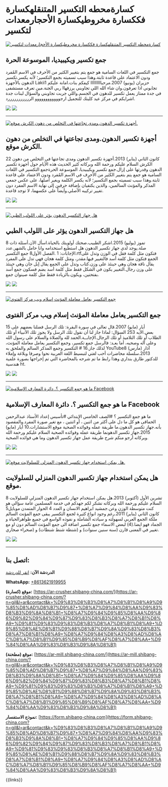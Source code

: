# كسارةمحطه التكسير المتنقلهكسارة فككسارة مخروطيكسارة الأحجارمعدات لتكسير

<a href="https://swt.shibang-china.com/?n=gjl&l=ar&img&k=%D9%83%D8%B3%D8%A7%D8%B1%D8%A9%D9%85%D8%AD%D8%B7%D9%87+%D8%A7%D9%84%D8%AA%D9%83%D8%B3%D9%8A%D8%B1+%D8%A7%D9%84%D9%85%D8%AA%D9%86%D9%82%D9%84%D9%87%D9%83%D8%B3%D8%A7%D8%B1%D8%A9+%D9%81%D9%83%D9%83%D8%B3%D8%A7%D8%B1%D8%A9+%D9%85%D8%AE%D8%B1%D9%88%D8%B7%D9%8A%D9%83%D8%B3%D8%A7%D8%B1%D8%A9+%D8%A7%D9%84%D8%A3%D8%AD%D8%AC%D8%A7%D8%B1%D9%85%D8%B9%D8%AF%D8%A7%D8%AA+%D9%84%D8%AA%D9%83%D8%B3%D9%8A%D8%B1" target="_blank">![كسارةمحطه التكسير المتنقلهكسارة فككسارة مخروطيكسارة الأحجارمعدات لتكسير](http://static.shibang-china.com/all-800x300/1434.jpg)</a>

## جمع تكسير ويكيبيديا، الموسوعة الحرة
جمع التكسير في اللغات السامية هو جمع يتم بتغيير الكثير من الأحرف في الاسم المُفرد ودون الاعتماد على قاعدة ثابتة.وهذا سبب تسميته بجمع التكسير؛ لأنه يكسر.تكسير الدهون بالأجهزة Lakii1 حزيران (يونيو) 2007.مرحبااااااااا كيفكم بنات.امانة عليكم تجابوني اذا تعرفون.وان شاء الله اللي تجاوبني يرزقهاا ربي الجنة.مين تعرف مستشفى في جدة ممتاز يعمل تكسير للدهون في الجسم.واللي جربت تجاوبني والسؤال لبنات جدة اشرايكم في مركز عيد كلينك للتجميل ارجوووووووووووو الرررررررررررد.


<a href="https://whatsapp.shibangsoft.com/WhatsApp.php" target="_blank" title="WhatsApp">![](http://static.shibang-china.com/icon/whatsapp.png)</a> <a href="https://swt.shibang-china.com/?n=gjl&l=ar&icon&k=%D9%83%D8%B3%D8%A7%D8%B1%D8%A9%D9%85%D8%AD%D8%B7%D9%87+%D8%A7%D9%84%D8%AA%D9%83%D8%B3%D9%8A%D8%B1+%D8%A7%D9%84%D9%85%D8%AA%D9%86%D9%82%D9%84%D9%87%D9%83%D8%B3%D8%A7%D8%B1%D8%A9+%D9%81%D9%83%D9%83%D8%B3%D8%A7%D8%B1%D8%A9+%D9%85%D8%AE%D8%B1%D9%88%D8%B7%D9%8A%D9%83%D8%B3%D8%A7%D8%B1%D8%A9+%D8%A7%D9%84%D8%A3%D8%AD%D8%AC%D8%A7%D8%B1%D9%85%D8%B9%D8%AF%D8%A7%D8%AA+%D9%84%D8%AA%D9%83%D8%B3%D9%8A%D8%B1" target="_blank">![](http://static.shibang-china.com/icon/chat-ar.png)</a>

---

<a href="https://swt.shibang-china.com/?n=gjl&l=ar&img&k=%D9%83%D8%B3%D8%A7%D8%B1%D8%A9%D9%85%D8%AD%D8%B7%D9%87+%D8%A7%D9%84%D8%AA%D9%83%D8%B3%D9%8A%D8%B1+%D8%A7%D9%84%D9%85%D8%AA%D9%86%D9%82%D9%84%D9%87%D9%83%D8%B3%D8%A7%D8%B1%D8%A9+%D9%81%D9%83%D9%83%D8%B3%D8%A7%D8%B1%D8%A9+%D9%85%D8%AE%D8%B1%D9%88%D8%B7%D9%8A%D9%83%D8%B3%D8%A7%D8%B1%D8%A9+%D8%A7%D9%84%D8%A3%D8%AD%D8%AC%D8%A7%D8%B1%D9%85%D8%B9%D8%AF%D8%A7%D8%AA+%D9%84%D8%AA%D9%83%D8%B3%D9%8A%D8%B1" target="_blank">![أجهزة تكسير الدهون.ومدى تجاعتها في التخلص من دهون الكرش موقع.](http://static.shibang-china.com/all-800x300/316.jpg)</a>

## أجهزة تكسير الدهون.ومدى تجاعتها في التخلص من دهون الكرش موقع.
22 كانون الثاني (يناير) 2013.أجهزة تكسير الدهون ومدى تجاعتها في التخلص من دهون الكرش السلام عليكم ورحمة الله وبركاته كثير الحديث هذه الأيام حول أجهزة تكسير الدهون وقدرتها على إزال.جمع تكسير ويكيبيديا، الموسوعة الحرةجمع التكسير في اللغات السامية هو جمع يتم بتغيير الكثير من الأحرف في الاسم المُفرد ودون الاعتماد على قاعدة ثابتة.وهذا سبب تسميته بجمع التكسير؛ لأنه يكسر الكلمة ويغير أصلها، على عكس جمعي المذكر والمؤنث السالمين، والذين يكتفيان بإضافة حرفين إلى نهاية الاسم المفرد دون تغيير تركيبه الأصلي.وأيضاً على عكسهما، لا توجد قاعدة.


<a href="https://whatsapp.shibangsoft.com/WhatsApp.php" target="_blank" title="WhatsApp">![](http://static.shibang-china.com/icon/whatsapp.png)</a> <a href="https://swt.shibang-china.com/?n=gjl&l=ar&icon&k=%D9%83%D8%B3%D8%A7%D8%B1%D8%A9%D9%85%D8%AD%D8%B7%D9%87+%D8%A7%D9%84%D8%AA%D9%83%D8%B3%D9%8A%D8%B1+%D8%A7%D9%84%D9%85%D8%AA%D9%86%D9%82%D9%84%D9%87%D9%83%D8%B3%D8%A7%D8%B1%D8%A9+%D9%81%D9%83%D9%83%D8%B3%D8%A7%D8%B1%D8%A9+%D9%85%D8%AE%D8%B1%D9%88%D8%B7%D9%8A%D9%83%D8%B3%D8%A7%D8%B1%D8%A9+%D8%A7%D9%84%D8%A3%D8%AD%D8%AC%D8%A7%D8%B1%D9%85%D8%B9%D8%AF%D8%A7%D8%AA+%D9%84%D8%AA%D9%83%D8%B3%D9%8A%D8%B1" target="_blank">![](http://static.shibang-china.com/icon/chat-ar.png)</a>

---

<a href="https://swt.shibang-china.com/?n=gjl&l=ar&img&k=%D9%83%D8%B3%D8%A7%D8%B1%D8%A9%D9%85%D8%AD%D8%B7%D9%87+%D8%A7%D9%84%D8%AA%D9%83%D8%B3%D9%8A%D8%B1+%D8%A7%D9%84%D9%85%D8%AA%D9%86%D9%82%D9%84%D9%87%D9%83%D8%B3%D8%A7%D8%B1%D8%A9+%D9%81%D9%83%D9%83%D8%B3%D8%A7%D8%B1%D8%A9+%D9%85%D8%AE%D8%B1%D9%88%D8%B7%D9%8A%D9%83%D8%B3%D8%A7%D8%B1%D8%A9+%D8%A7%D9%84%D8%A3%D8%AD%D8%AC%D8%A7%D8%B1%D9%85%D8%B9%D8%AF%D8%A7%D8%AA+%D9%84%D8%AA%D9%83%D8%B3%D9%8A%D8%B1" target="_blank">![هل جهاز التكسير الدهون يؤثر على اللولب الطبي](http://static.shibang-china.com/all-800x300/916.jpg)</a>

## هل جهاز التكسير الدهون يؤثر على اللولب الطبي
8 تموز (يوليو) 2015.اشكر الطبيب.صحتك أولويتك بالحياة.اسأل الآن.أسئلة ذات صلة.يوجد لدي جهاز تكسير الدهون هل استطيع استخدامه وانا حامل بالشهر.عدد الإجابات: 1 .الفصل الأول8 جمع التكسير.rtfفتكون مثل كلمة فقل في الوزن وتدل على الجمع فتكون مثل كلمة أسد فالتغيير فيها.مقدر، ومثل كلمة هجان فهي تدل على المفرد يقال ناقة هجان وهي حينئذ على وزن.كتاب وتدل على الجمع يقال إبل جان وهي حينئذ على وزن رجال.التغيير يكون في الشكل فقط مثل كلمة أسد بضم فسكون جمع أسد بفتحتين، ويكون.بالزيادة فقط مثل كلمة صينوان جمع.


<a href="https://whatsapp.shibangsoft.com/WhatsApp.php" target="_blank" title="WhatsApp">![](http://static.shibang-china.com/icon/whatsapp.png)</a> <a href="https://swt.shibang-china.com/?n=gjl&l=ar&icon&k=%D9%83%D8%B3%D8%A7%D8%B1%D8%A9%D9%85%D8%AD%D8%B7%D9%87+%D8%A7%D9%84%D8%AA%D9%83%D8%B3%D9%8A%D8%B1+%D8%A7%D9%84%D9%85%D8%AA%D9%86%D9%82%D9%84%D9%87%D9%83%D8%B3%D8%A7%D8%B1%D8%A9+%D9%81%D9%83%D9%83%D8%B3%D8%A7%D8%B1%D8%A9+%D9%85%D8%AE%D8%B1%D9%88%D8%B7%D9%8A%D9%83%D8%B3%D8%A7%D8%B1%D8%A9+%D8%A7%D9%84%D8%A3%D8%AD%D8%AC%D8%A7%D8%B1%D9%85%D8%B9%D8%AF%D8%A7%D8%AA+%D9%84%D8%AA%D9%83%D8%B3%D9%8A%D8%B1" target="_blank">![](http://static.shibang-china.com/icon/chat-ar.png)</a>

---

<a href="https://swt.shibang-china.com/?n=gjl&l=ar&img&k=%D9%83%D8%B3%D8%A7%D8%B1%D8%A9%D9%85%D8%AD%D8%B7%D9%87+%D8%A7%D9%84%D8%AA%D9%83%D8%B3%D9%8A%D8%B1+%D8%A7%D9%84%D9%85%D8%AA%D9%86%D9%82%D9%84%D9%87%D9%83%D8%B3%D8%A7%D8%B1%D8%A9+%D9%81%D9%83%D9%83%D8%B3%D8%A7%D8%B1%D8%A9+%D9%85%D8%AE%D8%B1%D9%88%D8%B7%D9%8A%D9%83%D8%B3%D8%A7%D8%B1%D8%A9+%D8%A7%D9%84%D8%A3%D8%AD%D8%AC%D8%A7%D8%B1%D9%85%D8%B9%D8%AF%D8%A7%D8%AA+%D9%84%D8%AA%D9%83%D8%B3%D9%8A%D8%B1" target="_blank">![جمع التكسير يعامل معاملة المؤنث إسلام ويب مركز الفتوى](http://static.shibang-china.com/all-800x300/761.jpg)</a>

## جمع التكسير يعامل معاملة المؤنث إسلام ويب مركز الفتوى
15 أيار (مايو) 2007.قال تعالى في سورة البقرة: تلك الرسل فضلنا بعضهم على بعض.الآيه 253 السؤال: لماذا جاز لنا أن نقول تلك الرسل ولا يجوز تلك الأنبياء أو تلك الطلاب أو تلك التلاميذ أو تلك الرجال.الإجابــة.الحمد لله والصلاة والسلام على رسول الله وعلى آله وصحبه، أما بعـد: فالرسل جمع تكسير، وجمع التكسير يعامل معاملة المؤنث، لذلك جاز.16 # التكسير وجمع المذكر السالم والملحق به YouTube8 آذار (مارس) 2013.سلسلة محاضرات أحب لغتي لتبسيط اللغة العربية نحوا وصرفا وبلاغة وإملاء للدكتور طارق بنداري وهذا رابط ما تم شرحه بالمحاضرة التي تم إخراجها بصورة علمية هندسية ht.


<a href="https://whatsapp.shibangsoft.com/WhatsApp.php" target="_blank" title="WhatsApp">![](http://static.shibang-china.com/icon/whatsapp.png)</a> <a href="https://swt.shibang-china.com/?n=gjl&l=ar&icon&k=%D9%83%D8%B3%D8%A7%D8%B1%D8%A9%D9%85%D8%AD%D8%B7%D9%87+%D8%A7%D9%84%D8%AA%D9%83%D8%B3%D9%8A%D8%B1+%D8%A7%D9%84%D9%85%D8%AA%D9%86%D9%82%D9%84%D9%87%D9%83%D8%B3%D8%A7%D8%B1%D8%A9+%D9%81%D9%83%D9%83%D8%B3%D8%A7%D8%B1%D8%A9+%D9%85%D8%AE%D8%B1%D9%88%D8%B7%D9%8A%D9%83%D8%B3%D8%A7%D8%B1%D8%A9+%D8%A7%D9%84%D8%A3%D8%AD%D8%AC%D8%A7%D8%B1%D9%85%D8%B9%D8%AF%D8%A7%D8%AA+%D9%84%D8%AA%D9%83%D8%B3%D9%8A%D8%B1" target="_blank">![](http://static.shibang-china.com/icon/chat-ar.png)</a>

---

<a href="https://swt.shibang-china.com/?n=gjl&l=ar&img&k=%D9%83%D8%B3%D8%A7%D8%B1%D8%A9%D9%85%D8%AD%D8%B7%D9%87+%D8%A7%D9%84%D8%AA%D9%83%D8%B3%D9%8A%D8%B1+%D8%A7%D9%84%D9%85%D8%AA%D9%86%D9%82%D9%84%D9%87%D9%83%D8%B3%D8%A7%D8%B1%D8%A9+%D9%81%D9%83%D9%83%D8%B3%D8%A7%D8%B1%D8%A9+%D9%85%D8%AE%D8%B1%D9%88%D8%B7%D9%8A%D9%83%D8%B3%D8%A7%D8%B1%D8%A9+%D8%A7%D9%84%D8%A3%D8%AD%D8%AC%D8%A7%D8%B1%D9%85%D8%B9%D8%AF%D8%A7%D8%AA+%D9%84%D8%AA%D9%83%D8%B3%D9%8A%D8%B1" target="_blank">![ما هو جمع التكسير ؟. دائرة المعارف الإسلامية Facebook](http://static.shibang-china.com/all-800x300/806.jpg)</a>

## ما هو جمع التكسير ؟. دائرة المعارف الإسلامية Facebook
ما هو جمع التكسير ؟ #الصف الخامس الإبتدائي #تأسيس إعداد الأستاذ عبدالرحمن الحماقى هو كل ما دل على أكثر من اثنين ، أو اثنتين ، مع تغير صورة المفرد.والمقصود بأنه.جهاز تكسير الدهون.ما طريقة عمله وفوائده الصحية موقع الاستشارات.10 أيار (مايو) 2015.جهاز تكسير الدهونما طريقة عمله وفوائده الصحية السلام عليكم ورحمة الله وبركاته أرجو منكم شرح طريقة عمل جهاز تكسير الدهون وما هي فوائده الصحية.


<a href="https://whatsapp.shibangsoft.com/WhatsApp.php" target="_blank" title="WhatsApp">![](http://static.shibang-china.com/icon/whatsapp.png)</a> <a href="https://swt.shibang-china.com/?n=gjl&l=ar&icon&k=%D9%83%D8%B3%D8%A7%D8%B1%D8%A9%D9%85%D8%AD%D8%B7%D9%87+%D8%A7%D9%84%D8%AA%D9%83%D8%B3%D9%8A%D8%B1+%D8%A7%D9%84%D9%85%D8%AA%D9%86%D9%82%D9%84%D9%87%D9%83%D8%B3%D8%A7%D8%B1%D8%A9+%D9%81%D9%83%D9%83%D8%B3%D8%A7%D8%B1%D8%A9+%D9%85%D8%AE%D8%B1%D9%88%D8%B7%D9%8A%D9%83%D8%B3%D8%A7%D8%B1%D8%A9+%D8%A7%D9%84%D8%A3%D8%AD%D8%AC%D8%A7%D8%B1%D9%85%D8%B9%D8%AF%D8%A7%D8%AA+%D9%84%D8%AA%D9%83%D8%B3%D9%8A%D8%B1" target="_blank">![](http://static.shibang-china.com/icon/chat-ar.png)</a>

---

<a href="https://swt.shibang-china.com/?n=gjl&l=ar&img&k=%D9%83%D8%B3%D8%A7%D8%B1%D8%A9%D9%85%D8%AD%D8%B7%D9%87+%D8%A7%D9%84%D8%AA%D9%83%D8%B3%D9%8A%D8%B1+%D8%A7%D9%84%D9%85%D8%AA%D9%86%D9%82%D9%84%D9%87%D9%83%D8%B3%D8%A7%D8%B1%D8%A9+%D9%81%D9%83%D9%83%D8%B3%D8%A7%D8%B1%D8%A9+%D9%85%D8%AE%D8%B1%D9%88%D8%B7%D9%8A%D9%83%D8%B3%D8%A7%D8%B1%D8%A9+%D8%A7%D9%84%D8%A3%D8%AD%D8%AC%D8%A7%D8%B1%D9%85%D8%B9%D8%AF%D8%A7%D8%AA+%D9%84%D8%AA%D9%83%D8%B3%D9%8A%D8%B1" target="_blank">![هل يمكن استخدام جهاز تكسير الدهون المنزلي للسلولايت موقع.](http://static.shibang-china.com/all-800x300/881.jpg)</a>

## هل يمكن استخدام جهاز تكسير الدهون المنزلي للسلولايت موقع.
8 تشرين الأول (أكتوبر) 2013.هل يمكن استخدام جهاز تكسير الدهون المنزلي للسلولايت السلام عليكم ورحمة الله وبركاته نشكر لكم جهدكم في خدمة المسلمين عامة سؤالي هو كنت متوسطة الوزن وعن.جمشيد ابراهيم الانسان و العدد 4 الحوار المتمدن موبايل5 كانون الثاني (يناير) 2011.رغم وجود انواع كثيرة لجمع التكسير يبقى جمع المؤنث السالم ملكة الجمع العربي لسهولته و سيادته الشاملة و نفوذه الواسع في جميع ظواهرالحياة و الجماد فهو ايضا.(4) لبعض الاسماء جمع تكسير اضافة الى جمع المؤنث السالم دون او مع تغيير في المعنى قارن (سنة سنين سنوات) و (شنطة شنط شنطات) و (صحراء صحاري.


<a href="https://whatsapp.shibangsoft.com/WhatsApp.php" target="_blank" title="WhatsApp">![](http://static.shibang-china.com/icon/whatsapp.png)</a> <a href="https://swt.shibang-china.com/?n=gjl&l=ar&icon&k=%D9%83%D8%B3%D8%A7%D8%B1%D8%A9%D9%85%D8%AD%D8%B7%D9%87+%D8%A7%D9%84%D8%AA%D9%83%D8%B3%D9%8A%D8%B1+%D8%A7%D9%84%D9%85%D8%AA%D9%86%D9%82%D9%84%D9%87%D9%83%D8%B3%D8%A7%D8%B1%D8%A9+%D9%81%D9%83%D9%83%D8%B3%D8%A7%D8%B1%D8%A9+%D9%85%D8%AE%D8%B1%D9%88%D8%B7%D9%8A%D9%83%D8%B3%D8%A7%D8%B1%D8%A9+%D8%A7%D9%84%D8%A3%D8%AD%D8%AC%D8%A7%D8%B1%D9%85%D8%B9%D8%AF%D8%A7%D8%AA+%D9%84%D8%AA%D9%83%D8%B3%D9%8A%D8%B1" target="_blank">![](http://static.shibang-china.com/icon/chat-ar.png)</a>

---
## اتصل بنا:

**الدردشة الآن:** [انقر للدردشة](https://swt.shibang-china.com?n=gjl&l=ar&contact&k=%D9%83%D8%B3%D8%A7%D8%B1%D8%A9%D9%85%D8%AD%D8%B7%D9%87+%D8%A7%D9%84%D8%AA%D9%83%D8%B3%D9%8A%D8%B1+%D8%A7%D9%84%D9%85%D8%AA%D9%86%D9%82%D9%84%D9%87%D9%83%D8%B3%D8%A7%D8%B1%D8%A9+%D9%81%D9%83%D9%83%D8%B3%D8%A7%D8%B1%D8%A9+%D9%85%D8%AE%D8%B1%D9%88%D8%B7%D9%8A%D9%83%D8%B3%D8%A7%D8%B1%D8%A9+%D8%A7%D9%84%D8%A3%D8%AD%D8%AC%D8%A7%D8%B1%D9%85%D8%B9%D8%AF%D8%A7%D8%AA+%D9%84%D8%AA%D9%83%D8%B3%D9%8A%D8%B1)

**WhatsApp:**  [+8613621919955](https://whatsapp.shibangsoft.com/WhatsApp.php)

**موقع (كسارة):** [https://ar-crusher.shibang-china.com/](https://ar-crusher.shibang-china.com/?n=gjl&l=ar&contact&k=%D9%83%D8%B3%D8%A7%D8%B1%D8%A9%D9%85%D8%AD%D8%B7%D9%87+%D8%A7%D9%84%D8%AA%D9%83%D8%B3%D9%8A%D8%B1+%D8%A7%D9%84%D9%85%D8%AA%D9%86%D9%82%D9%84%D9%87%D9%83%D8%B3%D8%A7%D8%B1%D8%A9+%D9%81%D9%83%D9%83%D8%B3%D8%A7%D8%B1%D8%A9+%D9%85%D8%AE%D8%B1%D9%88%D8%B7%D9%8A%D9%83%D8%B3%D8%A7%D8%B1%D8%A9+%D8%A7%D9%84%D8%A3%D8%AD%D8%AC%D8%A7%D8%B1%D9%85%D8%B9%D8%AF%D8%A7%D8%AA+%D9%84%D8%AA%D9%83%D8%B3%D9%8A%D8%B1)

**موقع (مطحنة):** [https://ar-mill.shibang-china.com/](https://ar-mill.shibang-china.com/?n=gjl&l=ar&contact&k=%D9%83%D8%B3%D8%A7%D8%B1%D8%A9%D9%85%D8%AD%D8%B7%D9%87+%D8%A7%D9%84%D8%AA%D9%83%D8%B3%D9%8A%D8%B1+%D8%A7%D9%84%D9%85%D8%AA%D9%86%D9%82%D9%84%D9%87%D9%83%D8%B3%D8%A7%D8%B1%D8%A9+%D9%81%D9%83%D9%83%D8%B3%D8%A7%D8%B1%D8%A9+%D9%85%D8%AE%D8%B1%D9%88%D8%B7%D9%8A%D9%83%D8%B3%D8%A7%D8%B1%D8%A9+%D8%A7%D9%84%D8%A3%D8%AD%D8%AC%D8%A7%D8%B1%D9%85%D8%B9%D8%AF%D8%A7%D8%AA+%D9%84%D8%AA%D9%83%D8%B3%D9%8A%D8%B1)

**نموذج الاستفسار:** [https://form.shibang-china.com](https://form.shibang-china.com?n=gjl&l=ar&contact&k=%D9%83%D8%B3%D8%A7%D8%B1%D8%A9%D9%85%D8%AD%D8%B7%D9%87+%D8%A7%D9%84%D8%AA%D9%83%D8%B3%D9%8A%D8%B1+%D8%A7%D9%84%D9%85%D8%AA%D9%86%D9%82%D9%84%D9%87%D9%83%D8%B3%D8%A7%D8%B1%D8%A9+%D9%81%D9%83%D9%83%D8%B3%D8%A7%D8%B1%D8%A9+%D9%85%D8%AE%D8%B1%D9%88%D8%B7%D9%8A%D9%83%D8%B3%D8%A7%D8%B1%D8%A9+%D8%A7%D9%84%D8%A3%D8%AD%D8%AC%D8%A7%D8%B1%D9%85%D8%B9%D8%AF%D8%A7%D8%AA+%D9%84%D8%AA%D9%83%D8%B3%D9%8A%D8%B1)

{{links}}